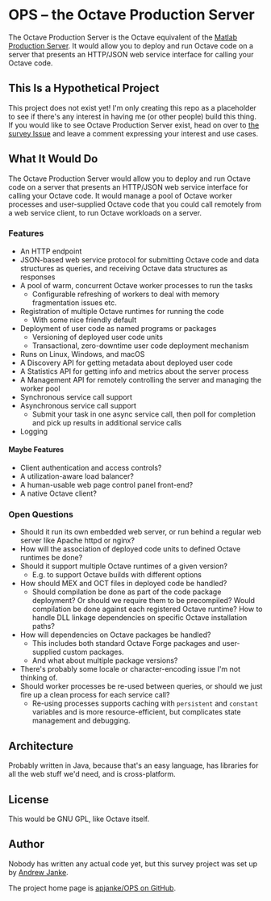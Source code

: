 # OPS – the Octave Production Server

The Octave Production Server is the Octave equivalent of the [Matlab Production Server](https://www.mathworks.com/products/matlab-production-server.html). It would allow you to deploy and run Octave code on a server that presents an HTTP/JSON web service interface for calling your Octave code.

## This Is a Hypothetical Project

This project does not exist yet! I'm only creating this repo as a placeholder to see if there's any interest in having me (or other people) build this thing. If you would like to see Octave Production Server exist, head on over to [the survey Issue](https://github.com/apjanke/OPS/issues/1) and leave a comment expressing your interest and use cases.

## What It Would Do

The Octave Production Server would allow you to deploy and run Octave code on a server that presents an HTTP/JSON web service interface for calling your Octave code. It would manage a pool of Octave worker processes and user-supplied Octave code that you could call remotely from a web service client, to run Octave workloads on a server.

### Features

* An HTTP endpoint
* JSON-based web service protocol for submitting Octave code and data structures as queries, and receiving Octave data structures as responses
* A pool of warm, concurrent Octave worker processes to run the tasks
  * Configurable refreshing of workers to deal with memory fragmentation issues etc.
* Registration of multiple Octave runtimes for running the code
  * With some nice friendly default
* Deployment of user code as named programs or packages
  * Versioning of deployed user code units
  * Transactional, zero-downtime user code deployment mechanism
* Runs on Linux, Windows, and macOS
* A Discovery API for getting metadata about deployed user code
* A Statistics API for getting info and metrics about the server process
* A Management API for remotely controlling the server and managing the worker pool
* Synchronous service call support
* Asynchronous service call support
  * Submit your task in one async service call, then poll for completion and pick up results in additional service calls
* Logging

#### Maybe Features

* Client authentication and access controls?
* A utilization-aware load balancer?
* A human-usable web page control panel front-end?
* A native Octave client?

### Open Questions

* Should it run its own embedded web server, or run behind a regular web server like Apache httpd or nginx?
* How will the association of deployed code units to defined Octave runtimes be done?
* Should it support multiple Octave runtimes of a given version?
  * E.g. to support Octave builds with different options
* How should MEX and OCT files in deployed code be handled?
  * Should compilation be done as part of the code package deployment? Or should we require them to be precompiled? Would compilation be done against each registered Octave runtime? How to handle DLL linkage dependencies on specific Octave installation paths?
* How will dependencies on Octave packages be handled?
  * This includes both standard Octave Forge packages and user-supplied custom packages.
  * And what about multiple package versions?
* There's probably some locale or character-encoding issue I'm not thinking of.
* Should worker processes be re-used between queries, or should we just fire up a clean process for each service call?
  * Re-using processes supports caching with `persistent` and `constant` variables and is more resource-efficient, but complicates state management and debugging.

## Architecture

Probably written in Java, because that's an easy language, has libraries for all the web stuff we'd need, and is cross-platform.

## License

This would be GNU GPL, like Octave itself.

## Author

Nobody has written any actual code yet, but this survey project was set up by [Andrew Janke](https://apjanke.net).

The project home page is [apjanke/OPS on GitHub](https://github.com/apjanke/OPS).
